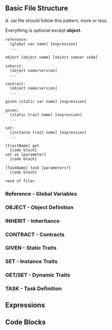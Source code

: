 
## Basic File Structure

A .sai file should follow this pattern, more or less.  

Everything is optional except **object**.

	reference:
	  [global var name] [expression]
	  ...
	 
	object [object name] [object semver code]
	 
	inherit: 
	  [object name/version]
	  ...
	
	contract: 
	  [object name/version]
	  ...
	 
	given [static var name] [expression]
	
	given:
	  [static trait name] [expression] 
	  ...
	
	set:
	  [instance trait name] [expression]
	  ...
	 
	[traitName] get
	  [code block]
	set as [parameter]
	  [code block]
	
	[TaskName] task [parameters?]
	  [code block]
	 
	<end of file>

### Reference - Global Variables

### OBJECT - Object Definition

### INHERIT - Inheritance

### CONTRACT - Contracts

### GIVEN - Static Traits

### SET - Instance Traits

### GET/SET - Dynamic Traits

### TASK - Task Definition


## Expressions

## Code Blocks
